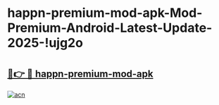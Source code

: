 # happn-premium-mod-apk-Mod-Premium-Android-Latest-Update-2025-!ujg2o

# <h2><a href="https://ked4it.esa.edu.pl?title=happn-premium-mod-apk&ref=ujg2o">🔗👉 🔴 happn-premium-mod-apk</a></h2>

[![acn](https://github.com/user-attachments/assets/0f9c940e-d8b0-45ae-aac7-cd30a18b3e1c)](https://ked4it.esa.edu.pl?title=happn-premium-mod-apk&ref=ujg2o)

